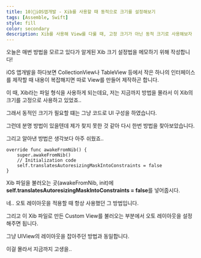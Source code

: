 ```yaml
---
title: 10)📱iOS앱개발 - Xib를 사용할 때 동적으로 크기를 설정해보기
tags: [Assemble, Swift]
style: fill
color: secondary
description: Xib를 사용해 View를 다룰 때, 고정 크기가 아닌 동적 크기로 사용해보자
---
```


오늘은 매번 방법을 모르고 있다가 알게된 Xib 크기 설정법을 메모하기 위해 작성합니다!

iOS 앱개발을 하다보면 CollectionView나 TableView 등에서 작은 하나의 인터페이스를 제작할 때 내용이 복잡해지면 따로 View를 만들어 제작하곤 합니다. 

이 때, Xib라는 파일 형식을 사용하게 되는데요, 저는 지금까지 방법을 몰라서 이 Xib의 크기를 고정으로 사용하고 있었죠..

그래서 동적인 크기가 필요할 떄는 그냥 코드로 UI 구성을 하였습니다.

그런데 분명 방법이 있을텐데 제가 찾지 못한 것 같아 다시 한번 방법을 찾아보았습니다. 

그리고 알아낸 방법은 생각보다 아주 쉬웠죠..

~~~
override func awakeFromNib() {
    super.awakeFromNib()
    // Initialization code
    self.translatesAutoresizingMaskIntoConstraints = false
}
~~~

Xib 파일을 불러오는 곳(awakeFromNib, init)에 **self.translatesAutoresizingMaskIntoConstraints = false**를 넣어줍시다.

네.. 오토 레이아웃을 적용할 때 항상 사용했던 그 방법입니다.

그리고 이 Xib 파일로 만든 Custom View를 불러오는 부분에서 오토 레이아웃을 설정해주면 됩니다.

그냥 UIView의 레이아웃을 잡아주던 방법과 동일합니다.

이걸 몰라서 지금까지 고생을..